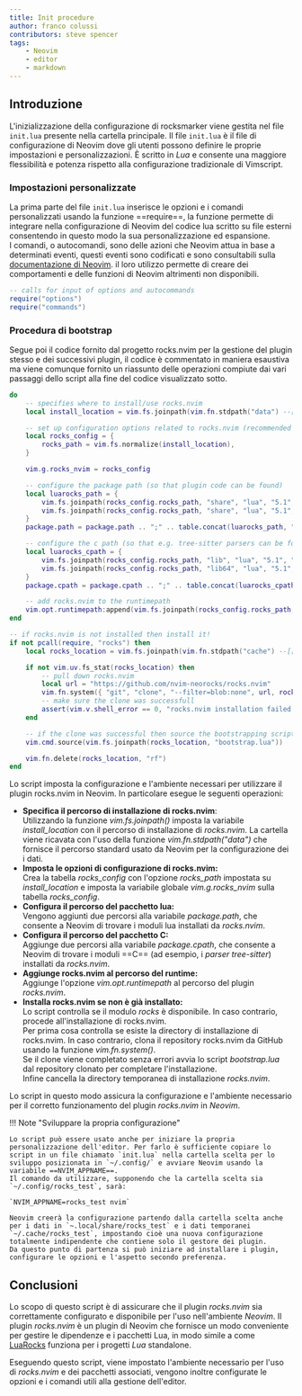 ```yaml
---
title: Init procedure
author: franco colussi
contributors: steve spencer
tags:
    - Neovim
    - editor
    - markdown
---
```

<!--vale off-->
## Introduzione

L'inizializzazione della configurazione di rocksmarker viene gestita nel file `init.lua` presente nella cartella principale. Il file `init.lua` è il file di configurazione di Neovim dove gli utenti possono definire le proprie impostazioni e personalizzazioni. È scritto in *Lua* e consente una maggiore flessibilità e potenza rispetto alla configurazione tradizionale di Vimscript.

### Impostazioni personalizzate

La prima parte del file `init.lua` inserisce le opzioni e i comandi personalizzati usando la funzione ==require==, la funzione permette di integrare nella configurazione di Neovim del codice lua scritto su file esterni consentendo in questo modo la sua personalizzazione ed espansione.  
I comandi, o autocomandi, sono delle azioni che Neovim attua in base a determinati eventi, questi eventi sono codificati e sono consultabili sulla [documentazione di Neovim](https://Neovim.io/doc/user/autocmd.html#_5.-events). il loro utilizzo permette di creare dei comportamenti e delle funzioni di Neovim altrimenti non disponibili.

```lua linenums="2"
-- calls for input of options and autocommands
require("options")
require("commands")
```

### Procedura di bootstrap

Segue poi il codice fornito dal progetto rocks.nvim per la gestione del plugin stesso e dei successivi plugin, il codice è commentato in maniera esaustiva ma viene comunque fornito un riassunto delle operazioni compiute dai vari passaggi dello script alla fine del codice visualizzato sotto.

```lua title="rocks.nvim bootstrap" linenums="7" hl_lines="3 6 7 13 20 27 32 37 43 45"
do
    -- specifies where to install/use rocks.nvim
    local install_location = vim.fs.joinpath(vim.fn.stdpath("data") --[[@as string]], "rocks")

    -- set up configuration options related to rocks.nvim (recommended to leave as default)
    local rocks_config = {
        rocks_path = vim.fs.normalize(install_location),
    }

    vim.g.rocks_nvim = rocks_config

    -- configure the package path (so that plugin code can be found)
    local luarocks_path = {
        vim.fs.joinpath(rocks_config.rocks_path, "share", "lua", "5.1", "?.lua"),
        vim.fs.joinpath(rocks_config.rocks_path, "share", "lua", "5.1", "?", "init.lua"),
    }
    package.path = package.path .. ";" .. table.concat(luarocks_path, ";")

    -- configure the c path (so that e.g. tree-sitter parsers can be found)
    local luarocks_cpath = {
        vim.fs.joinpath(rocks_config.rocks_path, "lib", "lua", "5.1", "?.so"),
        vim.fs.joinpath(rocks_config.rocks_path, "lib64", "lua", "5.1", "?.so"),
    }
    package.cpath = package.cpath .. ";" .. table.concat(luarocks_cpath, ";")

    -- add rocks.nvim to the runtimepath
    vim.opt.runtimepath:append(vim.fs.joinpath(rocks_config.rocks_path, "lib", "luarocks", "rocks-5.1", "rocks.nvim", "*"))
end

-- if rocks.nvim is not installed then install it!
if not pcall(require, "rocks") then
    local rocks_location = vim.fs.joinpath(vim.fn.stdpath("cache") --[[@as string]], "rocks.nvim")

    if not vim.uv.fs_stat(rocks_location) then
        -- pull down rocks.nvim
        local url = "https://github.com/nvim-neorocks/rocks.nvim"
        vim.fn.system({ "git", "clone", "--filter=blob:none", url, rocks_location })
        -- make sure the clone was successfull
        assert(vim.v.shell_error == 0, "rocks.nvim installation failed. try exiting and re-entering Neovim!")
    end

    -- if the clone was successful then source the bootstrapping script
    vim.cmd.source(vim.fs.joinpath(rocks_location, "bootstrap.lua"))

    vim.fn.delete(rocks_location, "rf")
end
```

Lo script imposta la configurazione e l'ambiente necessari per utilizzare il plugin rocks.nvim in Neovim. In particolare esegue le seguenti operazioni:

- **Specifica il percorso di installazione di rocks.nvim**:  
Utilizzando la funzione *vim.fs.joinpath()* imposta la variabile *install_location* con il percorso di installazione di *rocks.nvim*. La cartella viene ricavata con l'uso della funzione *vim.fn.stdpath("data")* che fornisce il percorso standard usato da Neovim per la configurazione dei i dati.
- **Imposta le opzioni di configurazione di rocks.nvim:**  
Crea la tabella *rocks_config* con l'opzione *rocks_path* impostata su *install_location* e imposta la variabile globale *vim.g.rocks_nvim* sulla tabella *rocks_config*.
- **Configura il percorso del pacchetto lua:**  
Vengono aggiunti due percorsi alla variabile *package.path*, che consente a Neovim di trovare i moduli lua installati da *rocks.nvim*.
- **Configura il percorso del pacchetto C:**  
Aggiunge due percorsi alla variabile *package.cpath*, che consente a Neovim di trovare i moduli ==C== (ad esempio, i *parser tree-sitter*) installati da *rocks.nvim*.
- **Aggiunge rocks.nvim al percorso del runtime:**  
Aggiunge l'opzione *vim.opt.runtimepath* al percorso del plugin *rocks.nvim*.
- **Installa rocks.nvim se non è già installato:**  
Lo script controlla se il modulo *rocks* è disponibile. In caso contrario, procede all'installazione di rocks.nvim.  
Per prima cosa controlla se esiste la directory di installazione di rocks.nvim. In caso contrario, clona il repository rocks.nvim da GitHub usando la funzione *vim.fn.system()*.  
Se il clone viene completato senza errori avvia lo script *bootstrap.lua* dal repository clonato per completare l'installazione.  
Infine cancella la directory temporanea di installazione *rocks.nvim*.

Lo script in questo modo assicura la configurazione e l'ambiente necessario per il corretto funzionamento del plugin *rocks.nvim* in *Neovim*.

!!! Note "Sviluppare la propria configurazione"

    Lo script può essere usato anche per iniziare la propria personalizzazione dell'editor. Per farlo è sufficiente copiare lo script in un file chiamato `init.lua` nella cartella scelta per lo sviluppo posizionata in `~/.config/` e avviare Neovim usando la variabile ==NVIM_APPNAME==.  
    Il comando da utilizzare, supponendo che la cartella scelta sia `~/.config/rocks_test`, sarà:

    `NVIM_APPNAME=rocks_test nvim`

    Neovim creerà la configurazione partendo dalla cartella scelta anche per i dati in `~.local/share/rocks_test` e i dati temporanei `~/.cache/rocks_test`, impostando cioè una nuova configurazione totalmente indipendente che contiene solo il gestore dei plugin.  
    Da questo punto di partenza si può iniziare ad installare i plugin, configurare le opzioni e l'aspetto secondo preferenza.

## Conclusioni

Lo scopo di questo script è di assicurare che il plugin *rocks.nvim* sia correttamente configurato e disponibile per l'uso nell'ambiente *Neovim*. Il plugin *rocks.nvim* è un plugin di Neovim che fornisce un modo conveniente per gestire le dipendenze e i pacchetti Lua, in modo simile a come [LuaRocks](https://luarocks.org) funziona per i progetti *Lua* standalone.

Eseguendo questo script, viene impostato l'ambiente necessario per l'uso di *rocks.nvim* e dei pacchetti associati, vengono inoltre configurate le opzioni e i comandi utili alla gestione dell'editor.

